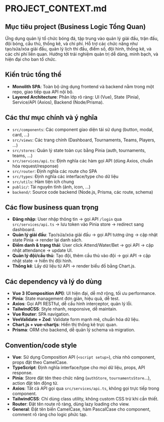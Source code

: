 # PROJECT_CONTEXT.md

## Mục tiêu project (Business Logic Tổng Quan)

Ứng dụng quản lý tổ chức bóng đá, tập trung vào quản lý giải đấu, trận đấu, đội bóng, cầu thủ, thống kê, và chi phí. Hỗ trợ các chức năng như tạo/sửa/xóa giải đấu, quản lý lịch thi đấu, điểm số, đội hình, thống kê, và các chi phí liên quan. Hướng tới trải nghiệm quản trị dễ dàng, minh bạch, và hiện đại cho ban tổ chức.

## Kiến trúc tổng thể

- **Monolith SPA**: Toàn bộ ứng dụng frontend và backend nằm trong một repo, giao tiếp qua API nội bộ.
- **Layered Architecture**: Phân lớp rõ ràng: UI (Vue), State (Pinia), Service/API (Axios), Backend (Node/Prisma).

## Các thư mục chính và ý nghĩa

- `src/components`: Các component giao diện tái sử dụng (button, modal, card, ...)
- `src/views`: Các trang chính (Dashboard, Tournaments, Teams, Players, ...)
- `src/stores`: Quản lý state toàn cục bằng Pinia (auth, tournaments, teams, ...)
- `src/services/api.ts`: Định nghĩa các hàm gọi API (dùng Axios, chuẩn hóa request/response)
- `src/router`: Định nghĩa các route cho SPA
- `src/types`: Định nghĩa các interface/type cho dữ liệu
- `src/utils`: Hàm tiện ích chung
- `public/`: Tài nguyên tĩnh (ảnh, icon, ...)
- `backend/`: Source code backend (Node.js, Prisma, các route, schema)

## Các flow business quan trọng

- **Đăng nhập**: User nhập thông tin → gọi API `/login` qua `src/services/api.ts` → lưu token vào Pinia store → redirect sang dashboard.
- **Quản lý giải đấu**: Tạo/sửa/xóa giải đấu → gọi API tương ứng → cập nhật state Pinia → render lại danh sách.
- **Điểm danh & trạng thái**: User click Attend/Water/Bet → gọi API → cập nhật attendance → update UI.
- **Quản lý đội/cầu thủ**: Tạo đội, thêm cầu thủ vào đội → gọi API → cập nhật state → hiển thị đội hình.
- **Thống kê**: Lấy dữ liệu từ API → render biểu đồ bằng Chart.js.

## Các dependency và lý do dùng

- **Vue 3 (Composition API)**: UI hiện đại, dễ mở rộng, tối ưu performance.
- **Pinia**: State management đơn giản, hiệu quả, dễ test.
- **Axios**: Gọi API RESTful, dễ cấu hình interceptor, quản lý lỗi.
- **TailwindCSS**: Style nhanh, responsive, dễ maintain.
- **Vue Router**: SPA navigation.
- **VeeValidate + Zod**: Validate form mạnh mẽ, chuẩn hóa dữ liệu.
- **Chart.js + vue-chartjs**: Hiển thị thống kê trực quan.
- **Prisma**: ORM cho backend, dễ quản lý schema và migration.

## Convention/code style

- **Vue**: Sử dụng Composition API (`<script setup>`), chia nhỏ component, props đặt theo CamelCase.
- **TypeScript**: Định nghĩa interface/type cho mọi dữ liệu, props, API response.
- **Pinia**: Store đặt tên theo chức năng (`authStore`, `tournamentsStore`...), action đặt tên động từ.
- **Axios**: Tất cả API gọi qua `src/services/api.ts`, không gọi trực tiếp trong component.
- **TailwindCSS**: Chỉ dùng class utility, không custom CSS trừ khi cần thiết.
- **Router**: Đặt tên route rõ ràng, dùng lazy loading cho view.
- **General**: Đặt tên biến CamelCase, hàm PascalCase cho component, comment rõ ràng cho logic phức tạp.
